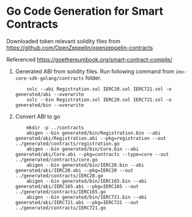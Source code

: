 # Go Code Generation for Smart Contracts

Downloaded token relevant solidity files from https://github.com/OpenZeppelin/openzeppelin-contracts

Referenced https://goethereumbook.org/smart-contract-compile/

1. Generated ABI from solidity files. Run following command from `imx-core-sdk-golang/contracts` folder.
    ```
        solc --abi Registration.sol IERC20.sol IERC721.sol -o generated/abi --overwrite
        solc --bin Registration.sol IERC20.sol IERC721.sol -o generated/bin --overwrite
    ```
1. Convert ABI to go
    ```
        mkdir -p ../contracts
        abigen --bin generated/bin/Registration.bin --abi generated/abi/Registration.abi --pkg=registration --out ../generated/contracts/registration.go
        abigen --bin generated/bin/Core.bin --abi generated/abi/Core.abi --pkg=contracts --type=core --out ../generated/contracts/core.go
        abigen --bin generated/bin/IERC20.bin --abi generated/abi/IERC20.abi --pkg=IERC20 --out ../generated/contracts/IERC20.go
        abigen --bin generated/bin/IERC165.bin --abi generated/abi/IERC165.abi --pkg=IERC165 --out ../generated/contracts/IERC165.go
        abigen --bin generated/bin/IERC721.bin --abi generated/abi/IERC721.abi --pkg=IERC721 --out ../generated/contracts/IERC721.go
    ```
